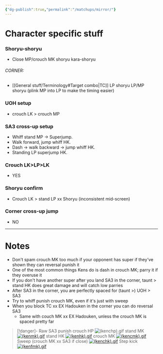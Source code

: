 ```yaml
---
{"dg-publish":true,"permalink":"/matchups/mirror/"}
---
```


# Character specific stuff
### Shoryu-shoryu
- Close MP/crouch MK shoryu kara-shoryu
###### CORNER: 
- [[General stuff/Terminology#Target combo\|TC]] LP shoryu LP/MP shoryu (plink MP into LP to make the timing easier)
### UOH setup
- crouch LK > crouch MP
### SA3 cross-up setup
- Whiff stand MP -> Superjump.
- Walk forward, jump whiff HK.
- Dash -> walk backward -> jump whiff HK.
- Standing LP superjump HK.
### Crouch LK>LP>LK
- YES
### Shoryu confirm
- Crouch LK > stand LP xx Shoryu (inconsistent mid-screen)
### Corner cross-up jump
- NO
***
# Notes
- Don't spam crouch MK too much if your opponent has super if they've shown they can reversal punish it
- One of the most common things Kens do is dash in crouch MK; parry it if they overuse it
- If you don't have another super after you land SA3 in the corner, taunt > stand HK does great damage and will catch low parries
- After SA3 in the corner, you are perfectly spaced for (taunt >) UOH > SA3
- Try to whiff punish crouch MK, even if it's just with sweep
- When you block TC xx EX Hadouken in the corner you can do reversal SA3
	- Same with couch MK xx EX Hadouken, unless the crouch MK is spaced pretty far

> [!danger]- Raw SA3 punish
> crouch HP
![(kenchp).gif](https://wiki.supercombo.gg/images/4/40/%28kenchp%29.gif)
> stand MK
[![(kenmk).gif](https://wiki.supercombo.gg/images/d/d1/%28kenmk%29.gif)](https://wiki.supercombo.gg/w/File:(kenmk).gif)
> stand HK
[![(kenhk).gif](https://wiki.supercombo.gg/images/1/15/%28kenhk%29.gif)](https://wiki.supercombo.gg/w/File:(kenhk).gif)
> crouch MK
[![(kencmk).gif](https://wiki.supercombo.gg/images/8/80/%28kencmk%29.gif)](https://wiki.supercombo.gg/w/File:(kencmk).gif)
> Sweep (crouch MK xx SA3 if close)
[![(kenchk).gif](https://wiki.supercombo.gg/images/5/53/%28kenchk%29.gif)](https://wiki.supercombo.gg/w/File:(kenchk).gif)
> Step kick
[![(kenfmk).gif](https://wiki.supercombo.gg/images/2/24/%28kenfmk%29.gif)](https://wiki.supercombo.gg/w/File:(kenfmk).gif)
